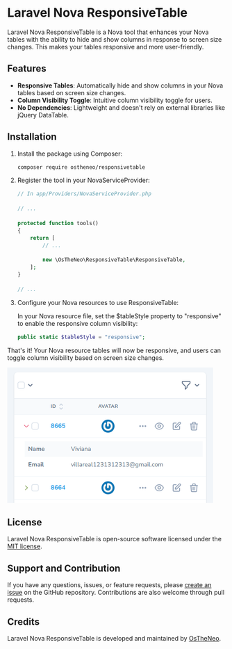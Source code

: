 # Laravel Nova ResponsiveTable

Laravel Nova ResponsiveTable is a Nova tool that enhances your Nova tables with the ability to hide and show columns in response to screen size changes. This makes your tables responsive and more user-friendly.

## Features

- **Responsive Tables**: Automatically hide and show columns in your Nova tables based on screen size changes.
- **Column Visibility Toggle**: Intuitive column visibility toggle for users.
- **No Dependencies**: Lightweight and doesn't rely on external libraries like jQuery DataTable.

## Installation

1. Install the package using Composer:

   ```bash
   composer require ostheneo/responsivetable
   ```

2. Register the tool in your NovaServiceProvider:

   ```php
   // In app/Providers/NovaServiceProvider.php

   // ...

   protected function tools()
   {
       return [
           // ...

           new \OsTheNeo\ResponsiveTable\ResponsiveTable,
       ];
   }

   // ...
   ```

3. Configure your Nova resources to use ResponsiveTable:

   In your Nova resource file, set the $tableStyle property to "responsive" to enable the responsive column visibility:

   ```php
   public static $tableStyle = "responsive";
   ```

That's it! Your Nova resource tables will now be responsive, and users can toggle column visibility based on screen size changes.

![Captura de pantalla de la funcionalidad de ResponsiveTable](https://raw.githubusercontent.com/OsTheNeo/ResponsiveTable/main/screenshot.png)

## License

Laravel Nova ResponsiveTable is open-source software licensed under the [MIT license](LICENSE.md).

## Support and Contribution

If you have any questions, issues, or feature requests, please [create an issue](https://github.com/ostheneo/responsivetable/issues) on the GitHub repository. Contributions are also welcome through pull requests.

## Credits

Laravel Nova ResponsiveTable is developed and maintained by [OsTheNeo](https://github.com/OsTheNeo).
